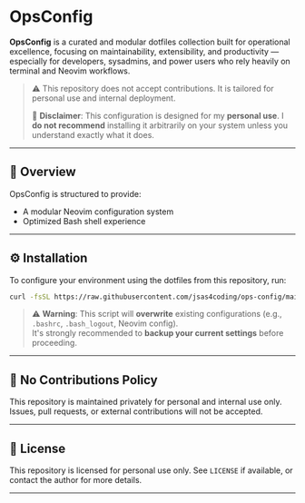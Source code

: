 # OpsConfig

**OpsConfig** is a curated and modular dotfiles collection built for operational excellence, focusing on maintainability, extensibility, and productivity — especially for developers, sysadmins, and power users who rely heavily on terminal and Neovim workflows.

> ⚠️ This repository does not accept contributions. It is tailored for personal use and internal deployment.
>
> 🛑 **Disclaimer**: This configuration is designed for my **personal use**. I **do not recommend** installing it arbitrarily on your system unless you understand exactly what it does.

---

## 🧩 Overview

OpsConfig is structured to provide:

- A modular Neovim configuration system
- Optimized Bash shell experience

---

## ⚙️ Installation

To configure your environment using the dotfiles from this repository, run:

```bash
curl -fsSL https://raw.githubusercontent.com/jsas4coding/ops-config/main/install | bash
```

> ⚠️ **Warning**: This script will **overwrite** existing configurations (e.g., `.bashrc`, `.bash_logout`, Neovim config).  
> It's strongly recommended to **backup your current settings** before proceeding.

---

## 🚫 No Contributions Policy

This repository is maintained privately for personal and internal use only. Issues, pull requests, or external contributions will not be accepted.

---

## 📜 License

This repository is licensed for personal use only. See `LICENSE` if available, or contact the author for more details.

---

